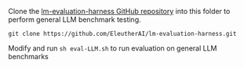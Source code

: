 Clone the [lm-evaluation-harness GitHub repository](https://github.com/EleutherAI/lm-evaluation-harness/tree/main) into this folder to perform general LLM benchmark testing.

`git clone https://github.com/EleutherAI/lm-evaluation-harness.git`

Modify and run `sh eval-LLM.sh` to run evaluation on general LLM benchmarks
